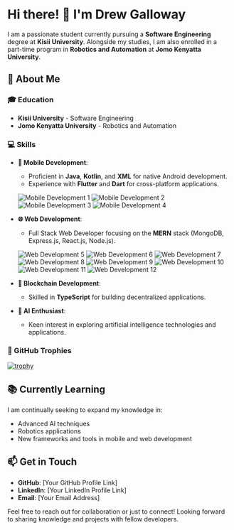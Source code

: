 # Hi there! 👋 I'm Drew Galloway

I am a passionate student currently pursuing a **Software Engineering** degree at **Kisii University**. Alongside my studies, I am also enrolled in a part-time program in **Robotics and Automation** at **Jomo Kenyatta University**.

## 🚀 About Me

### 🎓 Education
- **Kisii University** - Software Engineering
- **Jomo Kenyatta University** - Robotics and Automation

### 💻 Skills
- **📱 Mobile Development**:
  - Proficient in **Java**, **Kotlin**, and **XML** for native Android development.
  - Experience with **Flutter** and **Dart** for cross-platform applications.

  ![Mobile Development 1](https://github.com/user-attachments/assets/17c8e25d-4ea4-43e0-96da-151761d84d34)
  ![Mobile Development 2](https://github.com/user-attachments/assets/a3a72b1d-da1d-4be6-a279-0f4f303946b6)
  ![Mobile Development 3](https://github.com/user-attachments/assets/aa1edb30-9f18-4da8-a1fc-a554ea65d883)
  ![Mobile Development 4](https://github.com/user-attachments/assets/2ec2b104-643c-4757-a9fe-205da3fdee45)
  
- **🌐 Web Development**:
  - Full Stack Web Developer focusing on the **MERN** stack (MongoDB, Express.js, React.js, Node.js).

  ![Web Development 5](https://github.com/user-attachments/assets/f5563cbb-8195-4474-8e45-4ac3bb3ee543)
  ![Web Development 6](https://github.com/user-attachments/assets/f48d0fef-aa92-4cf0-8dac-1fdee8d2afe9)
  ![Web Development 7](https://github.com/user-attachments/assets/f4c92821-5a4d-4625-8ea6-3d27ebfc9e40)
  ![Web Development 8](https://github.com/user-attachments/assets/6f38655d-1e1c-4763-a72c-52b1332d5573)
  ![Web Development 9](https://github.com/user-attachments/assets/89e75558-7169-4ccc-b203-d7c323a81f5e)
  ![Web Development 10](https://github.com/user-attachments/assets/3165384f-17c8-45bb-b979-20f8b0770c74)
  ![Web Development 11](https://github.com/user-attachments/assets/0956eeed-007f-49cc-9f0b-5c85b814262a)
  ![Web Development 12](https://github.com/user-attachments/assets/815f9eed-7a96-4da0-b552-30e5d01ff77d)

- **🔗 Blockchain Development**:
  - Skilled in **TypeScript** for building decentralized applications.

- **🤖 AI Enthusiast**:
  - Keen interest in exploring artificial intelligence technologies and applications.

### 🌱 GitHub Trophies
[![trophy](https://github-profile-trophy.vercel.app/?username=DrewGalowayDev)](https://github.com/ryo-ma/github-profile-trophy)

## 📚 Currently Learning
I am continually seeking to expand my knowledge in:
- Advanced AI techniques
- Robotics applications
- New frameworks and tools in mobile and web development

## 📫 Get in Touch
- **GitHub**: [Your GitHub Profile Link]
- **LinkedIn**: [Your LinkedIn Profile Link]
- **Email**: [Your Email Address]

Feel free to reach out for collaboration or just to connect! Looking forward to sharing knowledge and projects with fellow developers.
